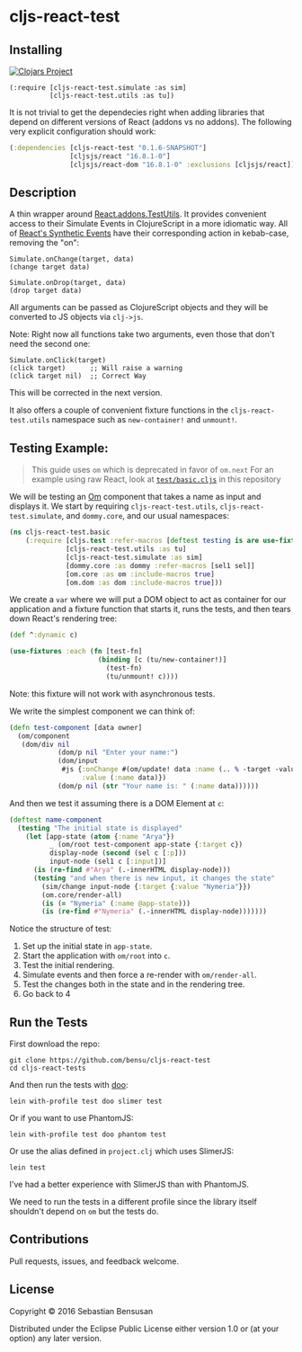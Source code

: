 # cljs-react-test

## Installing

[![Clojars Project](http://clojars.org/cljs-react-test/latest-version.svg)](http://clojars.org/cljs-react-test)

    (:require [cljs-react-test.simulate :as sim]
              [cljs-react-test.utils :as tu])

It is not trivial to get the dependecies right when adding libraries
that depend on different versions of React (addons vs no addons). The following
very explicit configuration should work:

```clj
(:dependencies [cljs-react-test "0.1.6-SNAPSHOT"]
               [cljsjs/react "16.8.1-0"]
               [cljsjs/react-dom "16.8.1-0" :exclusions [cljsjs/react]])
```

## Description

A thin wrapper around
[React.addons.TestUtils](https://facebook.github.io/react/docs/test-utils.html).
It provides convenient access to their Simulate Events in
ClojureScript in a more idiomatic way. All of
[React's Synthetic Events](https://facebook.github.io/react/docs/events.html)
have their corresponding action in kebab-case, removing the "on":

    Simulate.onChange(target, data)
    (change target data)

    Simulate.onDrop(target, data)
    (drop target data)

All arguments can be passed as ClojureScript objects and they will be
converted to JS objects via `clj->js`.

Note: Right now all functions take two arguments, even those that don't
need the second one:

    Simulate.onClick(target)
    (click target)      ;; Will raise a warning
    (click target nil)  ;; Correct Way

This will be corrected in the next version.

It also offers a couple of convenient fixture functions in the
`cljs-react-test.utils` namespace such as `new-container!` and `unmount!`.

## Testing Example:

> This guide uses `om` which is deprecated in favor of `om.next`
> For an example using raw React, look at [`test/basic.cljs`](https://github.com/bensu/cljs-react-test/blob/master/test/basic.cljs)
> in this repository

We will be testing an [Om](https://github.com/omcljs/om) component that
takes a name as input and displays it. We start by requiring
`cljs-react-test.utils`, `cljs-react-test.simulate`, and `dommy.core`,
and our usual namespaces:

```clj
(ns cljs-react-test.basic
    (:require [cljs.test :refer-macros [deftest testing is are use-fixtures]]
              [cljs-react-test.utils :as tu]
              [cljs-react-test.simulate :as sim]
              [dommy.core :as dommy :refer-macros [sel1 sel]]
              [om.core :as om :include-macros true]
              [om.dom :as dom :include-macros true]))
```

We create a `var` where we will put a DOM object to act as container
for our application and a fixture function that starts it, runs the
tests, and then tears down React's rendering tree:

```clj
(def ^:dynamic c)

(use-fixtures :each (fn [test-fn]
                      (binding [c (tu/new-container!)]
                        (test-fn)
                        (tu/unmount! c))))
```

Note: this fixture will not work with asynchronous tests.

We write the simplest component we can think of:

```clj
(defn test-component [data owner]
  (om/component
   (dom/div nil
            (dom/p nil "Enter your name:")
            (dom/input
             #js {:onChange #(om/update! data :name (.. % -target -value))
                  :value (:name data)})
            (dom/p nil (str "Your name is: " (:name data))))))
```

And then we test it assuming there is a DOM Element at `c`:

```clj
(deftest name-component
  (testing "The initial state is displayed"
    (let [app-state (atom {:name "Arya"})
          _ (om/root test-component app-state {:target c})
          display-node (second (sel c [:p]))
          input-node (sel1 c [:input])]
      (is (re-find #"Arya" (.-innerHTML display-node)))
      (testing "and when there is new input, it changes the state"
        (sim/change input-node {:target {:value "Nymeria"}})
        (om.core/render-all)
        (is (= "Nymeria" (:name @app-state)))
        (is (re-find #"Nymeria" (.-innerHTML display-node)))))))
```

Notice the structure of test:

1. Set up the initial state in `app-state`.
2. Start the application with `om/root` into `c`.
3. Test the initial rendering.
4. Simulate events and then force a re-render with `om/render-all`.
5. Test the changes both in the state and in the rendering tree.
6. Go back to 4

## Run the Tests

First download the repo:

    git clone https://github.com/bensu/cljs-react-test
    cd cljs-react-tests

And then run the tests with [doo](https://github.com/bensu/doo):

    lein with-profile test doo slimer test

Or if you want to use PhantomJS:

    lein with-profile test doo phantom test

Or use the alias defined in `project.clj` which uses SlimerJS:

    lein test

I've had a better experience with SlimerJS than with PhantomJS.

We need to run the tests in a different profile since the library
itself shouldn't depend on `om` but the tests do.

## Contributions

Pull requests, issues, and feedback welcome.

## License

Copyright © 2016 Sebastian Bensusan

Distributed under the Eclipse Public License either version 1.0 or (at
your option) any later version.
